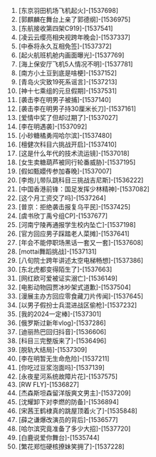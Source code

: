 
1. [东京羽田机场飞机起火]-[1537698]
1. [郭麒麟在舞台上亲了郭德纲]-[1536975]
1. [东航接收第四架C919]-[1537541]
1. [凌云云缨亮相央视跨年晚会]-[1537337]
1. [中泰将永久互相免签]-[1537372]
1. [起火航班机舱内画面曝光]-[1537769]
1. [海上保安厅飞机5人情况不明]-[1537781]
1. [南方小土豆到底是啥梗]-[1537152]
1. [青岛火灾致19死系谣言]-[1537213]
1. [神十七乘组的元旦假期]-[1537531]
1. [袭击李在明男子被捕]-[1537140]
1. [袭击李在明男子持30厘米长刀]-[1537161]
1. [爱情中奖了但却过期了]-[1537027]
1. [李在明遇袭]-[1537092]
1. [小砂糖橘勇闯哈尔滨]-[1537480]
1. [檀健次科目六挑战开启]-[1537410]
1. [这是什么年代的技术流运镜]-[1537018]
1. [女生卖糖葫芦被同行轮番威胁]-[1537195]
1. [假如甄嬛传参加春晚]-[1537007]
1. [李炮儿带队跳科目三挑战吉尼斯]-[1536222]
1. [中国香港前锋：国足发挥少林精神]-[1537082]
1. [这个月工资交了吗]-[1537264]
1. [普京：拒绝袭击报复乌平民]-[1537425]
1. [虞书欣丁禹兮组CP]-[1537677]
1. [河南宁陵再通报学生校内坠亡]-[1537198]
1. [官方回应男子踩踏老人菜摊]-[1537641]
1. [年会不能停职场黑话一套又一套]-[1537608]
1. [mottai舞蹈挑战]-[1537131]
1. [八旬院士跨年讲述太空电梯畅想]-[1537386]
1. [东北虎都变得陌生了]-[1537663]
1. [网红欧可爱被证实溺亡]-[1536149]
1. [电影动物园贾冰吵架式道歉]-[1537504]
1. [漫展主办方回应零食藏刀片传闻]-[1537645]
1. [以男子假扮士兵混进战区偷枪]-[1537232]
1. [我的2024一定棒]-[1537301]
1. [俄罗斯过新年vlog]-[1537286]
1. [迪丽热巴回归抖音]-[1536606]
1. [科目三完整版来了]-[1536496]
1. [脱轨大结局]-[1537309]
1. [李在明暂无生命危险]-[1537211]
1. [你吃过豆浆泡面吗]-[1537139]
1. [永夜星河系统故障片花]-[1537575]
1. [RW FLY]-[1536827]
1. [杰森斯坦森留洋版爽文男主]-[1537209]
1. [沈耀卸下对李燃的防备]-[1536894]
1. [宋茜王鹤棣真的跳屋顶着火了]-[1535848]
1. [薛之谦爆改演员的背后]-[1536577]
1. [哈尔滨究竟准备了多少大招]-[1537720]
1. [白鹿说爱你舞台]-[1535744]
1. [繁花郑恺硬核撩妹笑拥了]-[1537228]
